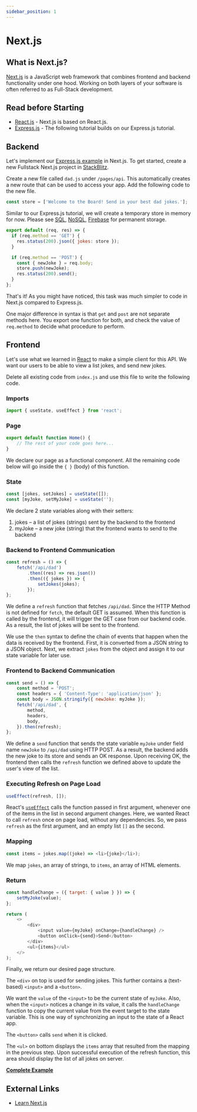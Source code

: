 ```yaml
---
sidebar_position: 1
---
```


# Next.js

## What is Next.js?

[Next.js](https://nextjs.org/) is a JavaScript web framework that combines frontend and backend functionality under one hood. Working on both layers of your software is often referred to as Full-Stack development.

## Read before Starting
- [React.js](/frontend/javascript-libraries/react-js.md) - Next.js is based on React.js.
- [Express.js](/backend/express-js.md) - The following tutorial builds on our Express.js tutorial.

## Backend

Let's implement our [Express.js example](/backend/express-js.md) in Next.js. To get started, create a new Fullstack Next.js project in [StackBlitz](https://stackblitz.com/).

Create a new file called `dad.js` under `/pages/api`. This automatically creates a new route that can be used to access your app. Add the following code to the new file.

```js
const store = ['Welcome to the Board! Send in your best dad jokes.'];
```

Similar to our Express.js tutorial, we will create a temporary store in memory for now. Please see [SQL](/backend/sql-db), [NoSQL](/backend/no-sql-db), [Firebase](/backend/firebase.md) for permanent storage.

```js
export default (req, res) => {
  if (req.method == 'GET') {
    res.status(200).json({ jokes: store });
  }

  if (req.method == 'POST') {
    const { newJoke } = req.body;
    store.push(newJoke);
    res.status(200).send();
  }
};
```

That's it! As you might have noticed, this task was much simpler to code in Next.js compared to Express.js.

One major difference in syntax is that `get` and `post` are not separate methods here. You export one function for both, and check the value of `req.method` to decide what procedure to perform.

## Frontend

Let's use what we learned in [React](/frontend/javascript-libraries/react-js.md) to make a simple client for this API. We want our users to be able to view a list jokes, and send new jokes.

Delete all existing code from `index.js` and use this file to write the following code.

### Imports

```js
import { useState, useEffect } from 'react';
```

### Page

```js
export default function Home() {
    // The rest of your code goes here... 
}
```

We declare our page as a functional component. All the remaining code below will go inside the `{ }` (body) of this function. 

### State

```js
const [jokes, setJokes] = useState([]);
const [myJoke, setMyJoke] = useState('');
```

We declare 2 state variables along with their setters:
1. jokes – a list of jokes (strings) sent by the backend to the frontend 
2. myJoke – a new joke (string) that the frontend wants to send to the backend

### Backend to Frontend Communication

```js
const refresh = () => {
    fetch('/api/dad')
        .then((res) => res.json())
        .then(({ jokes }) => {
            setJokes(jokes);
        });
};
```

We define a `refresh` function that fetches `/api/dad`. Since the HTTP Method is not defined for `fetch`, the default GET is assumed. When this function is called by the frontend, it will trigger the GET case from our backend code. As a result, the list of jokes will be sent to the frontend.

We use the `then` syntax to define the chain of events that happen when the data is received by the frontend. First, it is converted from a JSON string to a JSON object. Next, we extract `jokes` from the object and assign it to our state variable for later use.

### Frontend to Backend Communication

```js
const send = () => {
    const method = 'POST';
    const headers = { 'Content-Type': 'application/json' };
    const body = JSON.stringify({ newJoke: myJoke });
    fetch('/api/dad', {
        method,
        headers,
        body,
    }).then(refresh);
};
```

We define a `send` function that sends the state variable `myJoke` under field name `newJoke` to `/api/dad` using HTTP POST. As a result, the backend adds the new joke to its store and sends an OK response. Upon receiving OK, the frontend then calls the `refresh` function we defined above to update the user's view of the list.

### Executing Refresh on Page Load

```js
useEffect(refresh, []);
```

React's [`useEffect`](https://reactjs.org/docs/hooks-effect.html) calls the function passed in first argument, whenever one of the items in the list in second argument changes. Here, we wanted React to call `refresh` once on page load, without any dependencies. So, we pass `refresh` as the first argument, and an empty list `[]` as the second.

### Mapping

```js
const items = jokes.map((joke) => <li>{joke}</li>);
```

We map `jokes`, an array of strings, to `items`, an array of HTML elements.

### Return

```js
const handleChange = ({ target: { value } }) => {
    setMyJoke(value);
};

return (
    <>
        <div>
            <input value={myJoke} onChange={handleChange} />
            <button onClick={send}>Send</button>
        </div>
        <ul>{items}</ul>
    </>
);
```

Finally, we return our desired page structure.

The `<div>` on top is used for sending jokes. This further contains a (text-based) `<input>`  and a `<button>`.

We want the `value` of the `<input>` to be the current state of `myJoke`. Also, when the `<input>` notices a change in its value, it calls the `handleChange` function to copy the current value from the event target to the state variable. This is one way of synchronizing an input to the state of a React app.

The `<button>` calls `send` when it is clicked.

The `<ul>` on bottom displays the `items` array that resulted from the mapping in the previous step. Upon successful execution of the refresh function, this area should display the list of all jokes on server.

**[Complete Example](https://stackblitz.com/edit/nextjs-nw3nmc?file=pages/api/dad.js)**

## External Links

- [Learn Next.js](https://nextjs.org/learn/foundations/about-nextjs)